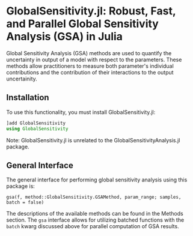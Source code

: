 # GlobalSensitivity.jl: Robust, Fast, and Parallel Global Sensitivity Analysis (GSA) in Julia

Global Sensitivity Analysis (GSA) methods are used to quantify the uncertainty in
output of a model with respect to the parameters. These methods allow practitioners to
measure both parameter's individual contributions and the contribution of their interactions
to the output uncertainity.

## Installation

To use this functionality, you must install GlobalSensitivity.jl:

```julia
]add GlobalSensitivity
using GlobalSensitivity
```

Note: GlobalSensitivity.jl is unrelated to the GlobalSensitivityAnalysis.jl package.

## General Interface

The general interface for performing global sensitivity analysis using this package is:

```@docs
gsa(f, method::GlobalSensitivity.GSAMethod, param_range; samples, batch = false)
```

The descriptions of the available methods can be found in the Methods section.
The `gsa` interface allows for utilizing batched functions with the `batch` kwarg discussed above for parallel
computation of GSA results.
